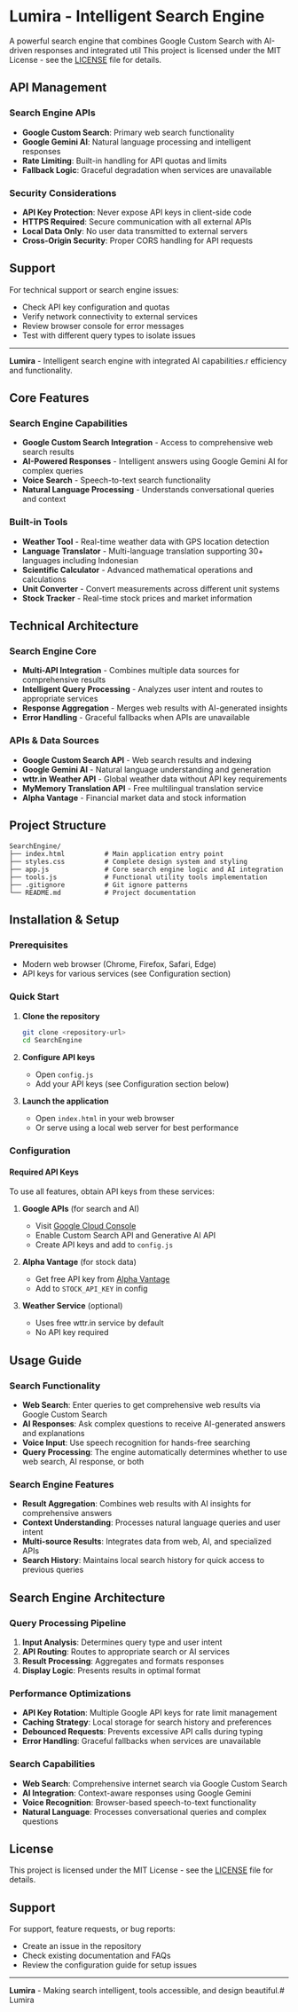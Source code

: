 # Lumira - Intelligent Search Engine

A powerful search engine that combines Google Custom Search with AI-driven responses and integrated util
This project is licensed under the MIT License - see the [LICENSE](LICENSE) file for details.

## API Management

### Search Engine APIs
- **Google Custom Search**: Primary web search functionality
- **Google Gemini AI**: Natural language processing and intelligent responses
- **Rate Limiting**: Built-in handling for API quotas and limits
- **Fallback Logic**: Graceful degradation when services are unavailable

### Security Considerations
- **API Key Protection**: Never expose API keys in client-side code
- **HTTPS Required**: Secure communication with all external APIs
- **Local Data Only**: No user data transmitted to external servers
- **Cross-Origin Security**: Proper CORS handling for API requests

## Support

For technical support or search engine issues:
- Check API key configuration and quotas
- Verify network connectivity to external services
- Review browser console for error messages
- Test with different query types to isolate issues

---

**Lumira** - Intelligent search engine with integrated AI capabilities.r efficiency and functionality.

## Core Features

### Search Engine Capabilities
- **Google Custom Search Integration** - Access to comprehensive web search results
- **AI-Powered Responses** - Intelligent answers using Google Gemini AI for complex queries
- **Voice Search** - Speech-to-text search functionality
- **Natural Language Processing** - Understands conversational queries and context

### Built-in Tools
- **Weather Tool** - Real-time weather data with GPS location detection
- **Language Translator** - Multi-language translation supporting 30+ languages including Indonesian
- **Scientific Calculator** - Advanced mathematical operations and calculations
- **Unit Converter** - Convert measurements across different unit systems
- **Stock Tracker** - Real-time stock prices and market information

## Technical Architecture

### Search Engine Core
- **Multi-API Integration** - Combines multiple data sources for comprehensive results
- **Intelligent Query Processing** - Analyzes user intent and routes to appropriate services
- **Response Aggregation** - Merges web results with AI-generated insights
- **Error Handling** - Graceful fallbacks when APIs are unavailable

### APIs & Data Sources
- **Google Custom Search API** - Web search results and indexing
- **Google Gemini AI** - Natural language understanding and generation
- **wttr.in Weather API** - Global weather data without API key requirements
- **MyMemory Translation API** - Free multilingual translation service
- **Alpha Vantage** - Financial market data and stock information

## Project Structure

```
SearchEngine/
├── index.html          # Main application entry point
├── styles.css          # Complete design system and styling
├── app.js              # Core search engine logic and AI integration
├── tools.js            # Functional utility tools implementation
├── .gitignore          # Git ignore patterns
└── README.md           # Project documentation
```

## Installation & Setup

### Prerequisites
- Modern web browser (Chrome, Firefox, Safari, Edge)
- API keys for various services (see Configuration section)

### Quick Start
1. **Clone the repository**
   ```bash
   git clone <repository-url>
   cd SearchEngine
   ```

2. **Configure API keys**
   - Open `config.js`
   - Add your API keys (see Configuration section below)

3. **Launch the application**
   - Open `index.html` in your web browser
   - Or serve using a local web server for best performance

### Configuration

#### Required API Keys
To use all features, obtain API keys from these services:

1. **Google APIs** (for search and AI)
   - Visit [Google Cloud Console](https://console.cloud.google.com/)
   - Enable Custom Search API and Generative AI API
   - Create API keys and add to `config.js`

2. **Alpha Vantage** (for stock data)
   - Get free API key from [Alpha Vantage](https://www.alphavantage.co/support/#api-key)
   - Add to `STOCK_API_KEY` in config

3. **Weather Service** (optional)
   - Uses free wttr.in service by default
   - No API key required

## Usage Guide

### Search Functionality
- **Web Search**: Enter queries to get comprehensive web results via Google Custom Search
- **AI Responses**: Ask complex questions to receive AI-generated answers and explanations
- **Voice Input**: Use speech recognition for hands-free searching
- **Query Processing**: The engine automatically determines whether to use web search, AI response, or both

### Search Engine Features
- **Result Aggregation**: Combines web results with AI insights for comprehensive answers
- **Context Understanding**: Processes natural language queries and user intent
- **Multi-source Results**: Integrates data from web, AI, and specialized APIs
- **Search History**: Maintains local search history for quick access to previous queries

## Search Engine Architecture

### Query Processing Pipeline
1. **Input Analysis**: Determines query type and user intent
2. **API Routing**: Routes to appropriate search or AI services
3. **Result Processing**: Aggregates and formats responses
4. **Display Logic**: Presents results in optimal format

### Performance Optimizations
- **API Key Rotation**: Multiple Google API keys for rate limit management
- **Caching Strategy**: Local storage for search history and preferences
- **Debounced Requests**: Prevents excessive API calls during typing
- **Error Handling**: Graceful fallbacks when services are unavailable

### Search Capabilities
- **Web Search**: Comprehensive internet search via Google Custom Search
- **AI Integration**: Context-aware responses using Google Gemini
- **Voice Recognition**: Browser-based speech-to-text functionality
- **Natural Language**: Processes conversational queries and complex questions

## License

This project is licensed under the MIT License - see the [LICENSE](LICENSE) file for details.

## Support

For support, feature requests, or bug reports:
- Create an issue in the repository
- Check existing documentation and FAQs
- Review the configuration guide for setup issues

---

**Lumira** - Making search intelligent, tools accessible, and design beautiful.#   L u m i r a 
 
 